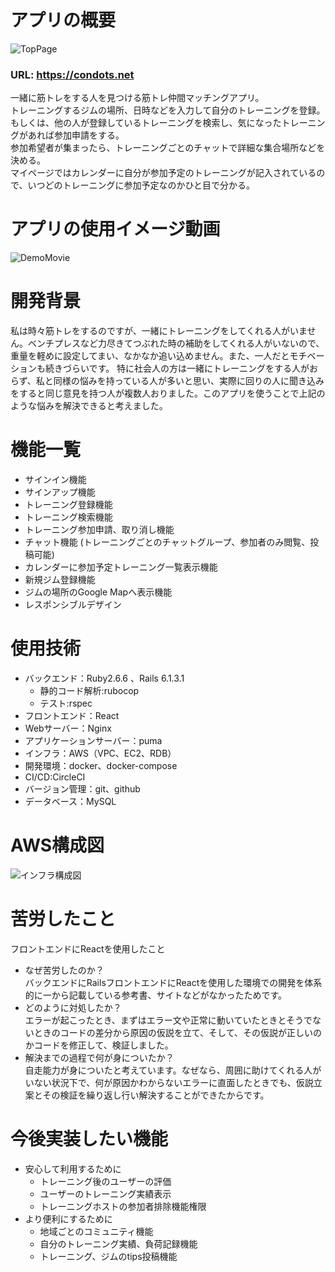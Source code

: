 # アプリの概要
![TopPage](https://user-images.githubusercontent.com/53566393/116806111-d8116f80-ab65-11eb-9f76-f8fce5b81c8e.png)  
### URL: https://condots.net  
一緒に筋トレをする人を見つける筋トレ仲間マッチングアプリ。  
トレーニングするジムの場所、日時などを入力して自分のトレーニングを登録。  
もしくは、他の人が登録しているトレーニングを検索し、気になったトレーニングがあれば参加申請をする。  
参加希望者が集まったら、トレーニングごとのチャットで詳細な集合場所などを決める。  
マイページではカレンダーに自分が参加予定のトレーニングが記入されているので、いつどのトレーニングに参加予定なのかひと目で分かる。

# アプリの使用イメージ動画
![DemoMovie](https://user-images.githubusercontent.com/53566393/116832004-c8d60480-abed-11eb-8b3b-207f3606f6b3.gif)
# 開発背景
私は時々筋トレをするのですが、一緒にトレーニングをしてくれる人がいません。ベンチプレスなど力尽きてつぶれた時の補助をしてくれる人がいないので、重量を軽めに設定してまい、なかなか追い込めません。また、一人だとモチベーションも続きづらいです。
特に社会人の方は一緒にトレーニングをする人がおらず、私と同様の悩みを持っている人が多いと思い、実際に回りの人に聞き込みをすると同じ意見を持つ人が複数人おりました。このアプリを使うことで上記のような悩みを解決できると考えました。

# 機能一覧
- サインイン機能
- サインアップ機能  
- トレーニング登録機能  
- トレーニング検索機能  
- トレーニング参加申請、取り消し機能
- チャット機能 (トレーニングごとのチャットグループ、参加者のみ閲覧、投稿可能)  
- カレンダーに参加予定トレーニング一覧表示機能  
- 新規ジム登録機能  
- ジムの場所のGoogle Mapへ表示機能  
- レスポンシブルデザイン  

# 使用技術
- バックエンド：Ruby2.6.6 、Rails 6.1.3.1  
  - 静的コード解析:rubocop  
  - テスト:rspec  
- フロントエンド：React  
- Webサーバー：Nginx  
- アプリケーションサーバー：puma  
- インフラ：AWS（VPC、EC2、RDB）  
- 開発環境：docker、docker-compose
- CI/CD:CircleCI
- バージョン管理：git、github
- データベース：MySQL  

# AWS構成図
![インフラ構成図](https://user-images.githubusercontent.com/53566393/116805304-64b92f00-ab60-11eb-974f-da069f8ca80f.png)

# 苦労したこと
フロントエンドにReactを使用したこと  
- なぜ苦労したのか？  
バックエンドにRailsフロントエンドにReactを使用した環境での開発を体系的に一から記載している参考書、サイトなどがなかったためです。
- どのように対処したか？  
エラーが起こったとき、まずはエラー文や正常に動いていたときとそうでないときのコードの差分から原因の仮説を立て、そして、その仮説が正しいのかコードを修正して、検証しました。  
- 解決までの過程で何が身についたか？  
自走能力が身についたと考えています。なぜなら、周囲に助けてくれる人がいない状況下で、何が原因かわからないエラーに直面したときでも、仮説立案とその検証を繰り返し行い解決することができたからです。

# 今後実装したい機能
- 安心して利用するために  
  - トレーニング後のユーザーの評価  
  - ユーザーのトレーニング実績表示  
  - トレーニングホストの参加者排除機能権限  
- より便利にするために  
	- 地域ごとのコミュニティ機能  
	- 自分のトレーニング実績、負荷記録機能  
	- トレーニング、ジムのtips投稿機能  



